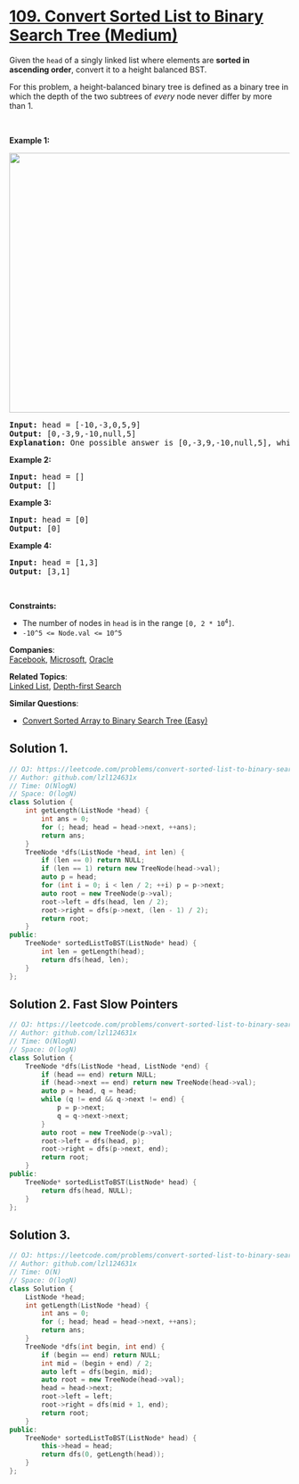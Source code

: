 # [109. Convert Sorted List to Binary Search Tree (Medium)](https://leetcode.com/problems/convert-sorted-list-to-binary-search-tree/)

<p>Given the <code>head</code> of a singly linked list where elements are <strong>sorted in ascending order</strong>, convert it to a height balanced BST.</p>

<p>For this problem, a height-balanced binary tree is defined as a binary tree in which the depth of the two subtrees of <em>every</em> node never differ by more than 1.</p>

<p>&nbsp;</p>
<p><strong>Example 1:</strong></p>
<img alt="" src="https://assets.leetcode.com/uploads/2020/08/17/linked.jpg" style="width: 600px; height: 466px;">
<pre><strong>Input:</strong> head = [-10,-3,0,5,9]
<strong>Output:</strong> [0,-3,9,-10,null,5]
<strong>Explanation:</strong> One possible answer is [0,-3,9,-10,null,5], which represents the shown height balanced BST.
</pre>

<p><strong>Example 2:</strong></p>

<pre><strong>Input:</strong> head = []
<strong>Output:</strong> []
</pre>

<p><strong>Example 3:</strong></p>

<pre><strong>Input:</strong> head = [0]
<strong>Output:</strong> [0]
</pre>

<p><strong>Example 4:</strong></p>

<pre><strong>Input:</strong> head = [1,3]
<strong>Output:</strong> [3,1]
</pre>

<p>&nbsp;</p>
<p><strong>Constraints:</strong></p>

<ul>
	<li>The number of nodes in <code>head</code> is in the range <code>[0, 2 * 10<sup>4</sup>]</code>.</li>
	<li><code>-10^5 &lt;= Node.val &lt;= 10^5</code></li>
</ul>


**Companies**:  
[Facebook](https://leetcode.com/company/facebook), [Microsoft](https://leetcode.com/company/microsoft), [Oracle](https://leetcode.com/company/oracle)

**Related Topics**:  
[Linked List](https://leetcode.com/tag/linked-list/), [Depth-first Search](https://leetcode.com/tag/depth-first-search/)

**Similar Questions**:
* [Convert Sorted Array to Binary Search Tree (Easy)](https://leetcode.com/problems/convert-sorted-array-to-binary-search-tree/)

## Solution 1.

```cpp
// OJ: https://leetcode.com/problems/convert-sorted-list-to-binary-search-tree/
// Author: github.com/lzl124631x
// Time: O(NlogN)
// Space: O(logN)
class Solution {
    int getLength(ListNode *head) {
        int ans = 0;
        for (; head; head = head->next, ++ans);
        return ans;
    }
    TreeNode *dfs(ListNode *head, int len) {
        if (len == 0) return NULL;
        if (len == 1) return new TreeNode(head->val);
        auto p = head;
        for (int i = 0; i < len / 2; ++i) p = p->next;
        auto root = new TreeNode(p->val);
        root->left = dfs(head, len / 2);
        root->right = dfs(p->next, (len - 1) / 2);
        return root;
    }
public:
    TreeNode* sortedListToBST(ListNode* head) {
        int len = getLength(head);
        return dfs(head, len);
    }
};
```

## Solution 2. Fast Slow Pointers

```cpp
// OJ: https://leetcode.com/problems/convert-sorted-list-to-binary-search-tree/
// Author: github.com/lzl124631x
// Time: O(NlogN)
// Space: O(logN)
class Solution {
    TreeNode *dfs(ListNode *head, ListNode *end) {
        if (head == end) return NULL;
        if (head->next == end) return new TreeNode(head->val);
        auto p = head, q = head;
        while (q != end && q->next != end) {
            p = p->next;
            q = q->next->next;
        }
        auto root = new TreeNode(p->val);
        root->left = dfs(head, p);
        root->right = dfs(p->next, end);
        return root;
    }
public:
    TreeNode* sortedListToBST(ListNode* head) {
        return dfs(head, NULL);
    }
};
```

## Solution 3.

```cpp
// OJ: https://leetcode.com/problems/convert-sorted-list-to-binary-search-tree/
// Author: github.com/lzl124631x
// Time: O(N)
// Space: O(logN)
class Solution {
    ListNode *head;
    int getLength(ListNode *head) {
        int ans = 0;
        for (; head; head = head->next, ++ans);
        return ans;
    }
    TreeNode *dfs(int begin, int end) {
        if (begin == end) return NULL;
        int mid = (begin + end) / 2;
        auto left = dfs(begin, mid);
        auto root = new TreeNode(head->val);
        head = head->next;
        root->left = left;
        root->right = dfs(mid + 1, end);
        return root;
    }
public:
    TreeNode* sortedListToBST(ListNode* head) {
        this->head = head;
        return dfs(0, getLength(head));
    }
};
```